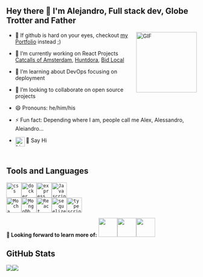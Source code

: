 ## Hey there 👋 I'm Alejandro, Full stack dev, Globe Trotter and Father 
- <img align="right" alt="GIF" height="160px" src="https://media.giphy.com/media/du3J3cXyzhj75IOgvA/giphy.gif" /> 🔭 If github is hard on your eyes, checkout [my Portfolio](https://www.serendatapy.com/) instead ;)
- 🔭 I’m currently working on React Projects [Catcalls of Amsterdam](https://github.com/lisannekraal/catcall), [Huntdora](https://github.com/serendatapy/huntdora), [Bid Local](https://github.com/Snugles/bid-local)

- 🌱 I’m learning about DevOps focusing on deployment
- 👯 I’m looking to collaborate on open source projects
- 😄 Pronouns: he/him/his
- ⚡ Fun fact: Depending where I am, people call me Alex, Alessandro, Aleiandro...
- :wave: Say Hi [<img align="left" img height="25" alt="LinkedIn Profile" src="https://github.com/serendatapy/serendatapy/blob/main/assets/icons8-linkedin-circled.gif"/>](https://www.linkedin.com/in/alejandro-r-valdivia)
<br>

## Tools and Languages

<code><img height="40" alt="css" src="https://raw.githubusercontent.com/serendatapy/serendatapy/main/assets/css3-original.svg"></code><code><img style="background-color:white;" height="40" alt="docker" src="https://raw.githubusercontent.com/serendatapy/serendatapy/main/assets/docker-original.svg"></code><code><img height="40" alt="express" src="https://raw.githubusercontent.com/serendatapy/serendatapy/main/assets/express-original.svg"></code><code><img height="40" alt="Javascript" src="https://raw.githubusercontent.com/serendatapy/serendatapy/main/assets/javascript.svg">
<img height="40" alt="Mocha" src="https://raw.githubusercontent.com/serendatapy/serendatapy/main/assets/mocha-plain.svg"></code><code><img height="40" alt="MongoDb" src="https://raw.githubusercontent.com/serendatapy/serendatapy/main/assets/mongodb-original.svg"></code><code><img height="40" alt="React" src="https://raw.githubusercontent.com/serendatapy/serendatapy/main/assets/react-original.svg"></code><code><img height="40" alt="sequelize" src="https://raw.githubusercontent.com/serendatapy/serendatapy/main/assets/sequelize-original.svg"></code><code><img height="40" alt="typescript" src="https://raw.githubusercontent.com/serendatapy/serendatapy/main/assets/typescript.svg"></code>



**🌱 Looking forward to learn more of:**
<code><a  target="_blank"><img height="50" src="https://www.vectorlogo.zone/logos/python/python-ar21.svg"></a></code><code><a target="_blank"><img height="50" src="https://www.vectorlogo.zone/logos/docker/docker-ar21.svg"></a></code><code><a target="_blank"><img height="50" src="https://www.vectorlogo.zone/logos/kubernetes/kubernetes-ar21.svg"></a></code>



## GitHub Stats

<p align="center">

<img src="https://github-readme-stats.vercel.app/api?username=serendatapy&hide=stars&show_icons=true&theme=kacho_ga&line_height=40"><img src="https://github-readme-stats.vercel.app/api/top-langs/?username=serendatapy&count_private=true&langs_count=4&theme=kacho_ga&line_height=40">

</p>
